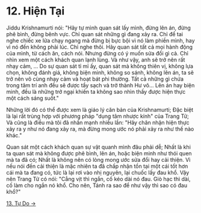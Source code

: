 # 12. Hiện Tại

Jiddu Krishnamurti nói: "Hãy tự mình quan sát lấy mình, đừng lên án, đừng phê
bình, đừng bênh vực. Chỉ quan sát những gì đang xảy ra. Chỉ để tai nghe chiếc xe
lửa chạy ngang mà đừng bị bực bội vì nó làm phiền mình, hay vì nó đến không phải
lúc. Chỉ nghe thôi. Hãy quan sát tất cả mọi hành động của mình, từ cách ăn, cách
nói. Nhưng đừng có ý muốn sửa đổi gì cả. Chỉ nhìn xem một cách khách quan lạnh
lùng. Và như vậy, anh sẽ trở nên rất nhạy cảm, ... Do sự quan sát tỉ mỉ ấy, quan
sát mà không thiên vị, không lựa chọn, không đánh giá, không biện minh, không so
sánh, không lên án, ta sẽ trở nên vô cùng nhạy cảm và hoạt bát phi thường. Tất
cả những gì chứa trong tâm trí anh đều sẽ được tẩy sạch và trở thành Hư vô...
Lên án hay biện minh, đều là những trở ngại khiến ta không sao nhìn thấy được
hiện thực một cách sáng suốt."

Những lời đó có thể được xem là giáo lý căn bản của Krishnamurti; Đặc biệt là
lại rất trùng hợp với phương pháp "dụng tâm nhược kính" của Trang Tử; Và cũng là
điều mà tôi đã nhấn mạnh nhiều lần: "Hãy chân nhận hiện thực xảy ra y như nó
đang xảy ra, mà đừng mong ước nó phải xảy ra như thế nào khác."

Quan sát một cách khách quan sự vật quanh mình đâu phải dễ; Nhất là khi ta quan
sát mà không được phê bình, lên án, hoặc biện minh như thói quen mà ta đã có;
Nhất là không nên có lòng mong ước sửa đổi hay cải thiện. Vì nếu nói đến cải
thiện là mặc nhiên ta đã chấp nhận tồn tại một cái tốt hơn cái mà ta đang có,
tức là lại rơi vào nhị nguyên, lại chuốc lấy đau khổ. Vậy nên Trang Tử có nói:
"Cẳng vịt thì ngắn, cố kéo dài nó đau. Giò hạc thì dài, cố làm cho ngắn nó khổ.
Cho nên, Tánh ra sao để như vậy thì sao có đau khổ?"

[13. Tự Do &rarr;](https://github.com/thaicuc/tinh-hoa-dao-hoc/blob/master/13-tu-do.md)
